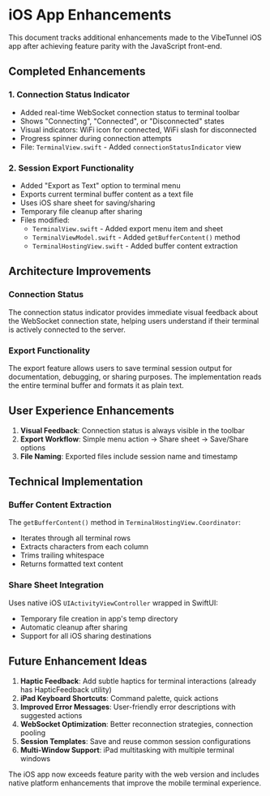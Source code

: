 # iOS App Enhancements

This document tracks additional enhancements made to the VibeTunnel iOS app after achieving feature parity with the JavaScript front-end.

## Completed Enhancements

### 1. **Connection Status Indicator**
- Added real-time WebSocket connection status to terminal toolbar
- Shows "Connecting", "Connected", or "Disconnected" states
- Visual indicators: WiFi icon for connected, WiFi slash for disconnected
- Progress spinner during connection attempts
- File: `TerminalView.swift` - Added `connectionStatusIndicator` view

### 2. **Session Export Functionality**
- Added "Export as Text" option to terminal menu
- Exports current terminal buffer content as a text file
- Uses iOS share sheet for saving/sharing
- Temporary file cleanup after sharing
- Files modified:
  - `TerminalView.swift` - Added export menu item and sheet
  - `TerminalViewModel.swift` - Added `getBufferContent()` method
  - `TerminalHostingView.swift` - Added buffer content extraction

## Architecture Improvements

### Connection Status
The connection status indicator provides immediate visual feedback about the WebSocket connection state, helping users understand if their terminal is actively connected to the server.

### Export Functionality
The export feature allows users to save terminal session output for documentation, debugging, or sharing purposes. The implementation reads the entire terminal buffer and formats it as plain text.

## User Experience Enhancements

1. **Visual Feedback**: Connection status is always visible in the toolbar
2. **Export Workflow**: Simple menu action → Share sheet → Save/Share options
3. **File Naming**: Exported files include session name and timestamp

## Technical Implementation

### Buffer Content Extraction
The `getBufferContent()` method in `TerminalHostingView.Coordinator`:
- Iterates through all terminal rows
- Extracts characters from each column
- Trims trailing whitespace
- Returns formatted text content

### Share Sheet Integration
Uses native iOS `UIActivityViewController` wrapped in SwiftUI:
- Temporary file creation in app's temp directory
- Automatic cleanup after sharing
- Support for all iOS sharing destinations

## Future Enhancement Ideas

1. **Haptic Feedback**: Add subtle haptics for terminal interactions (already has HapticFeedback utility)
2. **iPad Keyboard Shortcuts**: Command palette, quick actions
3. **Improved Error Messages**: User-friendly error descriptions with suggested actions
4. **WebSocket Optimization**: Better reconnection strategies, connection pooling
5. **Session Templates**: Save and reuse common session configurations
6. **Multi-Window Support**: iPad multitasking with multiple terminal windows

The iOS app now exceeds feature parity with the web version and includes native platform enhancements that improve the mobile terminal experience.